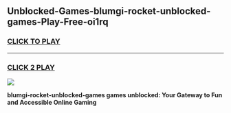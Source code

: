
## Unblocked-Games-blumgi-rocket-unblocked-games-Play-Free-oi1rq
<h3>
<a href="https://premium76.site?title=blumgi-rocket-unblocked-games&ref=22A">CLICK TO PLAY</a></h3>
<hr>

<h3>
<a href="https://premium76.site?title=blumgi-rocket-unblocked-games&ref=22A">CLICK 2 PLAY</a>
  
</h3>

<a href="https://premium76.site?title=blumgi-rocket-unblocked-games&ref=22A"><img src="https://clearcache.store/games.png"></a>


**blumgi-rocket-unblocked-games games unblocked: Your Gateway to Fun and Accessible Online Gaming**
